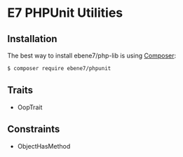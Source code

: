 # E7 PHPUnit Utilities

## Installation

The best way to install ebene7/php-lib is using  [Composer](http://getcomposer.org/):

```sh
$ composer require ebene7/phpunit
```

## Traits
* OopTrait

## Constraints
* ObjectHasMethod
